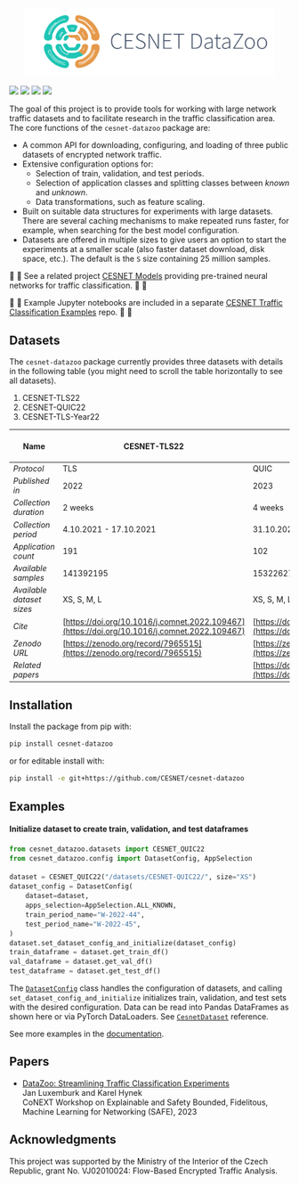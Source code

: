<p align="center">
    <img src="https://raw.githubusercontent.com/CESNET/cesnet-datazoo/main/docs/images/datazoo.svg" width="450">
</p>

[![](https://img.shields.io/badge/license-BSD-blue.svg)](https://github.com/CESNET/cesnet-datazoo/blob/main/LICENCE)
[![](https://img.shields.io/badge/docs-cesnet--datazoo-blue.svg)](https://cesnet.github.io/cesnet-datazoo/)
[![](https://img.shields.io/badge/python->=3.10-blue.svg)](https://pypi.org/project/cesnet-datazoo/)
[![](https://img.shields.io/pypi/v/cesnet-datazoo)](https://pypi.org/project/cesnet-datazoo/)


The goal of this project is to provide tools for working with large network traffic datasets and to facilitate research in the traffic classification area. The core functions of the `cesnet-datazoo` package are:

- A common API for downloading, configuring, and loading of three public datasets of encrypted network traffic.
- Extensive configuration options for:
    - Selection of train, validation, and test periods.
    - Selection of application classes and splitting classes between *known* and *unknown*.
    - Data transformations, such as feature scaling.
- Built on suitable data structures for experiments with large datasets. There are several caching mechanisms to make repeated runs faster, for example, when searching for the best model configuration.
- Datasets are offered in multiple sizes to give users an option to start the experiments at a smaller scale (also faster dataset download, disk space, etc.). The default is the `S` size containing 25 million samples. 

:brain: :brain: See a related project [CESNET Models](https://github.com/CESNET/cesnet-models) providing pre-trained neural networks for traffic classification. :brain: :brain:

:notebook: :notebook: Example Jupyter notebooks are included in a separate [CESNET Traffic Classification Examples](https://github.com/CESNET/cesnet-tcexamples) repo. :notebook: :notebook:

## Datasets
The `cesnet-datazoo` package currently provides three datasets with details in the following table (you might need to scroll the table horizontally to see all datasets).

1. CESNET-TLS22
2. CESNET-QUIC22
3. CESNET-TLS-Year22

| Name                               | CESNET-TLS22                                                                                                                                                                                   | CESNET-QUIC22                                                                                                                                             | CESNET-TLS-Year22                                                                                                                                                                              |
| ---------------------------------- | ---------------------------------------------------------------------------------------------------------------------------------------------------------------------------------------------- | --------------------------------------------------------------------------------------------------------------------------------------------------------- | ---------------------------------------------------------------------------------------------------------------------------------------------------------------------------------------------- |
| _Protocol_                         | TLS                                                                                                                                                                                            | QUIC                                                                                                                                                      | TLS                                                                                                                                                                                            |
| _Published in_                     | 2022                                                                                                                                                                                           | 2023                                                                                                                                                      | 2023                                                                                                                                                                                           |
| _Collection duration_              | 2 weeks                                                                                                                                                                                        | 4 weeks                                                                                                                                                   | 1 year                                                                                                                                                                                         |
| _Collection period_                | 4.10.2021 - 17.10.2021                                                                                                                                                                         | 31.10.2022 - 27.11.2022                                                                                                                                   | 1.1.2022 - 31.12.2022                                                                                                                                                                          |                                                                                                                                                                                           | ID, SRC_IP, DST_IP, DST_ASN, SRC_PORT, DST_PORT, PROTOCOL, QUIC_VERSION, QUIC_SNI, QUIC_USERAGENT, TIME_FIRST, TIME_LAST                                  | ID, SRC_IP, DST_IP, DST_ASN, DST_PORT, PROTOCOL, TLS_SNI, TLS_JA3, TIME_FIRST, TIME_LAST                                                                                                       |
| _Application count_                | 191                                                                                                                                                                                            | 102                                                                                                                                                       | 180                                                                                                                                                                                            |
| _Available samples_                | 141392195                                                                                                                                                                                      | 153226273                                                                                                                                                 | 507739073                                                                                                                                                                                      |
| _Available dataset sizes_          | XS, S, M, L                                                                                                                                                                                    | XS, S, M, L                                                                                                                                               | XS, S, M, L                                                                                                                                                                                    |
| _Cite_                             | [https://doi.org/10.1016/j.comnet.2022.109467](https://doi.org/10.1016/j.comnet.2022.109467)                                                                                                   | [https://doi.org/10.1016/j.dib.2023.108888](https://doi.org/10.1016/j.dib.2023.108888)                                                                    |                                                                                                                                                                                                |
| _Zenodo URL_                       | [https://zenodo.org/record/7965515](https://zenodo.org/record/7965515)                                                                                                                         | [https://zenodo.org/record/7963302](https://zenodo.org/record/7963302)                                                                                    |                                                                                                                                                                                                |
| _Related papers_                   |                                                                                                                                                                                                | [https://doi.org/10.23919/TMA58422.2023.10199052](https://doi.org/10.23919/TMA58422.2023.10199052)                                                        |                                                                                                                                                                                                |

## Installation

Install the package from pip with:

```bash
pip install cesnet-datazoo
```

or for editable install with:

```bash
pip install -e git+https://github.com/CESNET/cesnet-datazoo
```

## Examples
#### Initialize dataset to create train, validation, and test dataframes

```py
from cesnet_datazoo.datasets import CESNET_QUIC22
from cesnet_datazoo.config import DatasetConfig, AppSelection

dataset = CESNET_QUIC22("/datasets/CESNET-QUIC22/", size="XS")
dataset_config = DatasetConfig(
    dataset=dataset,
    apps_selection=AppSelection.ALL_KNOWN,
    train_period_name="W-2022-44",
    test_period_name="W-2022-45",
)
dataset.set_dataset_config_and_initialize(dataset_config)
train_dataframe = dataset.get_train_df()
val_dataframe = dataset.get_val_df()
test_dataframe = dataset.get_test_df()
```

The [`DatasetConfig`](https://cesnet.github.io/cesnet-datazoo/reference_dataset_config/) class handles the configuration of datasets, and calling `set_dataset_config_and_initialize` initializes train, validation, and test sets with the desired configuration.
Data can be read into Pandas DataFrames as shown here or via PyTorch DataLoaders. See [`CesnetDataset`](https://cesnet.github.io/cesnet-datazoo/reference_cesnet_dataset/) reference.

See more examples in the [documentation](https://cesnet.github.io/cesnet-datazoo/getting_started/).

## Papers

* [DataZoo: Streamlining Traffic Classification Experiments](https://doi.org/10.1145/3630050.3630176) <br>
Jan Luxemburk and Karel Hynek <br>
CoNEXT Workshop on Explainable and Safety Bounded, Fidelitous, Machine Learning for Networking (SAFE), 2023

## Acknowledgments

This project was supported by the Ministry of the Interior of the Czech Republic, grant No. VJ02010024: Flow-Based Encrypted Traffic Analysis.